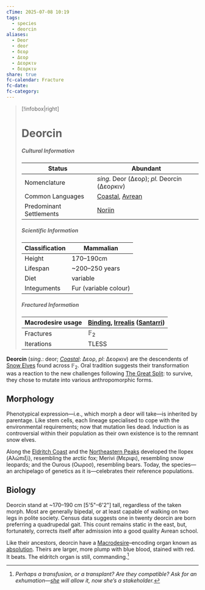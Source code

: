```yaml
---
cTime: 2025-07-08 10:19
tags:
  - species
  - deorcin
aliases:
  - Deor
  - deor
  - δεορ
  - Δεορ
  - Δεορκιν
  - δεορκιν
share: true
fc-calendar: Fracture
fc-date:
fc-category:
---
```

> [!infobox|right] 
> <h1>Deorcin </h1> 
> 
> <h5>Cultural Information</h5>
> 
> | Status | Abundant |
> | ---- | ---- |
> | Nomenclature | *sing.* Deor (Δεορ); *pl.* Deorcin (Δεορκιν) |
> | Common Languages | [Coastal](Coastal.md), [Avrean](Avrean.md)  |
> | Predominant Settlements | [Noriin](Noriin.md) |
> 
> <h5> Scientific Information </h5>
>
> | Classification | Mammalian |
> | ---- | ---- |
> | Height | 170–190cm |
> | Lifespan | ~200–250 years |
> | Diet | variable | 
> | Integuments | Fur (variable colour) |
> 
> <h5> Fractured Information </h5>
> 
> | Macrodesire usage | [Binding](Binding.md), [Irrealis](Irrealis.md) ([Santarri](Santarri.md)) |
> | ---- | ---- |
> | Fractures | $\mathbb{F}_{2}$ |
> | Iterations | $\text{TLESS}$ |


**Deorcin** (*sing*.: deor; *[Coastal](Coastal.md)*: Δεορ, *pl*: Δεορκιν) are the descendents of [Snow Elves](Snow%20Elves.md) found across $\mathbb{F}_{2}$. Oral tradition suggests their transformation was a reaction to the new challenges following [The Great Split](The%20Great%20Split.md): to survive, they chose to mutate into various anthropomorphic forms. 

## Morphology

Phenotypical expression—i.e., which morph a deor will take—is inherited by parentage. Like stem cells, each lineage specialised to cope with the environmental requirements; now that mutation lies dead. Induction is as controversial within their population as their own existence is to the remnant snow elves.

Along the [Eldritch Coast](Eldritch%20Coast.md) and the [Northeastern Peaks](Northeastern%20Peaks.md) developed the Ilopex (Αλώπιξί), resembling the arctic fox; Merivi (Μεριφι), resembling snow leopards; and the Ourous (Οωροσ), resembling bears. Today, the species—an archipelago of genetics as it is—celebrates their reference populations. 

## Biology

Deorcin stand at ~170–190 cm \[5'5"–6'2"\] tall, regardless of the taken morph. Most are generally bipedal, or at least capable of walking on two legs in polite society. Census data suggests one in twenty deorcin are born preferring a quadrupedal gait. This count remains static in the east, but, fortunately, corrects itself after admission into a good quality Avrean school.

Like their ancestors, deorcin have a [Macrodesire](../../4%20Macrodesire/Macrodesire.md)–encoding organ known as [absolution](Snow%20Elves.md#Absolution). Theirs are larger, more plump with blue blood, stained with red. It beats. The eldritch organ is still, commanding.[^1]

[^1]: *Perhaps a transfusion, or a transplant? Are they compatible? Ask for an exhumation—[she](Aryn%20Snowblood.md) will allow it, now she’s a stakeholder.*